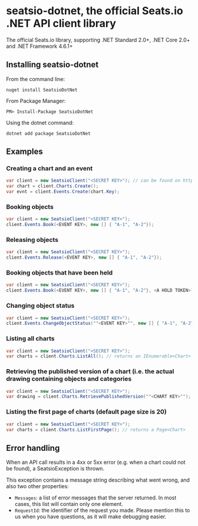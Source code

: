 # seatsio-dotnet, the official Seats.io .NET API client library

The official Seats.io library, supporting .NET Standard 2.0+, .NET Core 2.0+ and .NET Framework 4.6.1+

## Installing seatsio-dotnet

From the command line:

	nuget install SeatsioDotNet

From Package Manager:

	PM> Install-Package SeatsioDotNet
	
Using the dotnet command:

    dotnet add package SeatsioDotNet
	
## Examples

### Creating a chart and an event

```csharp
var client = new SeatsioClient("<SECRET KEY>"); // can be found on https://app.seats.io/settings
var chart = client.Charts.Create();
var evnt = client.Events.Create(chart.Key);
```

### Booking objects

```csharp
var client = new SeatsioClient("<SECRET KEY>");
client.Events.Book(<EVENT KEY>, new [] { "A-1", "A-2"});
```

### Releasing objects

```csharp
var client = new SeatsioClient("<SECRET KEY>");
client.Events.Release(<EVENT KEY>, new [] { "A-1", "A-2"});
```

### Booking objects that have been held

```csharp
var client = new SeatsioClient("<SECRET KEY>");
client.Events.Book(<EVENT KEY>, new [] { "A-1", "A-2"}, <A HOLD TOKEN>);
```

### Changing object status

```csharp
var client = new SeatsioClient("<SECRET KEY>");
client.Events.ChangeObjectStatus(""<EVENT KEY>"", new [] { "A-1", "A-2"}, "unavailable");
```

### Listing all charts

```csharp
var client = new SeatsioClient("<SECRET KEY>");
var charts = client.Charts.ListAll(); // returns an IEnumerable<Chart>
```

### Retrieving the published version of a chart (i.e. the actual drawing containing objects and categories

```csharp
var client = new SeatsioClient("<SECRET KEY>");
var drawing = client.Charts.RetrievePublishedVersion(""<CHART KEY>""); // returns a dynamic objects that represents the raw JSON of the drawing
```

### Listing the first page of charts (default page size is 20)

```csharp
var client = new SeatsioClient("<SECRET KEY>");
var charts = client.Charts.ListFirstPage(); // returns a Page<Chart>
```

## Error handling

When an API call results in a 4xx or 5xx error (e.g. when a chart could not be found), a SeatsioException is thrown.

This exception contains a message string describing what went wrong, and also two other properties:

- `Messages`: a list of error messages that the server returned. In most cases, this list will contain only one element.
- `RequestId`: the identifier of the request you made. Please mention this to us when you have questions, as it will make debugging easier.